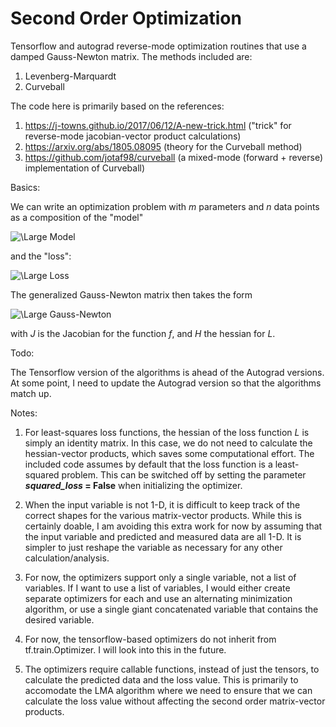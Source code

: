 # Second Order Optimization

Tensorflow and autograd reverse-mode optimization routines that use a damped Gauss-Newton matrix. The methods included are:

1) Levenberg-Marquardt
2) Curveball

The code here is primarily based on the references: 

1) https://j-towns.github.io/2017/06/12/A-new-trick.html ("trick" for reverse-mode jacobian-vector product calculations)
2) https://arxiv.org/abs/1805.08095 (theory for the Curveball method)
3) https://github.com/jotaf98/curveball (a mixed-mode (forward + reverse) implementation of Curveball)

Basics:

We can write an optimization problem with *m* parameters and *n* data points as a composition of the "model"

<img src="https://latex.codecogs.com/svg.latex?\Large&space;f:\mathbb{R}^m\rightarrow\mathbb{R}^n" title="\Large Model" />

and the "loss":

<img src="https://latex.codecogs.com/svg.latex?\Large&space;L:\mathbb{R}^n\rightarrow\mathbb{R}." title="\Large Loss" />

The generalized Gauss-Newton matrix then takes the form  

<img src="https://latex.codecogs.com/svg.latex?\Large&space;G=J^T_f\cdot{H}_L\cdot{J}_f" title="\Large Gauss-Newton" />

with *J* is the Jacobian for the function *f*, and *H* the hessian for *L*. 

Todo:

The Tensorflow version of the algorithms is ahead of the Autograd versions. At some point, I need to update the Autograd 
version so that the algorithms match up. 

Notes:

1. For least-squares loss functions, the hessian of the loss function *L* is simply an identity matrix. In this case, we do not need to calculate the hessian-vector products, which saves some computational effort. The included code assumes by default  that the loss function is a least-squared problem. This can be switched off by setting the parameter **_squared_loss_ = False** when initializing the optimizer.

2. When the input variable is not 1-D, it is difficult to keep track of the correct shapes for the various matrix-vector products. While this is certainly doable, I am avoiding this extra work for now by assuming that the input variable and predicted and measured data are all 1-D. It is simpler to just reshape the variable as necessary for any other calculation/analysis.

3. For now, the optimizers support only a single variable, not a list of variables. If I want to use a list of variables, I would either create separate optimizers for each and use an alternating minimization algorithm, or use a single giant concatenated variable that contains the desired variable.

4. For now, the tensorflow-based optimizers do not inherit from tf.train.Optimizer. I will look into this in the future.

5. The optimizers require callable functions, instead of just the tensors, to calculate the predicted data and the loss value. This is primarily to accomodate the LMA algorithm where we need to ensure that we can calculate the loss value without affecting the second order matrix-vector products.
